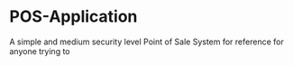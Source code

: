 # POS-Application
A simple and medium security level Point of Sale System for reference for anyone trying to 
